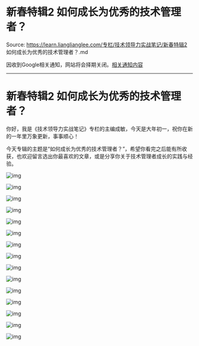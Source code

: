 # 新春特辑2 如何成长为优秀的技术管理者？ 

Source: https://learn.lianglianglee.com/专栏/技术领导力实战笔记/新春特辑2 如何成长为优秀的技术管理者？.md

因收到Google相关通知，网站将会择期关闭。[相关通知内容](https://lumendatabase.org/notices/44265620)

---

# 新春特辑2 如何成长为优秀的技术管理者？

你好，我是《技术领导力实战笔记》专栏的主编成敏，今天是大年初一，祝你在新的一年里万象更新，事事顺心！

今天专辑的主题是“如何成长为优秀的技术管理者？”，希望你看完之后能有所收获，也欢迎留言选出你最喜欢的文章，或是分享你关于技术管理者成长的实践与经验。

![img](assets/72cce3506deaa43d8bfd38a7517a839b.jpg)

![img](assets/a115736e6e51b29ad43551adfd07e92f.jpg)

![img](assets/3b76065b66e0c070795d4de55e700def.jpg)

![img](assets/1f828d4896c7494d12c8a9f57e3ed19d.jpg)

![img](assets/d0e69b90e1e5707891da7c0841290116.jpg)

![img](assets/11622638116cbce02e79c7d396629abd.jpg)

![img](assets/08e0e9d1f9da309e283170232db10cdc.jpg)

![img](assets/2ccf7d156e96fbfb946110502c2e2d8e.jpg)

![img](assets/eba8f6fe6d144962ab874402da8b0f14.jpg)

![img](assets/b010892be243589f51fe34ba32369e38.jpg)

![img](assets/6e431d38cff47cf16998e4a1c3866626.jpg)

![img](assets/050ae62a12f1720b13870e34ee0f65b0.jpg)

![img](assets/bdb3a89e18e6affa67d1e611ad81d75d.jpg)

![img](assets/41b90fb26c042c4c80e3f81e1f5e8db6.jpg)

![img](assets/eddc1975a2d22a14fccac992fb8b0572.jpg)